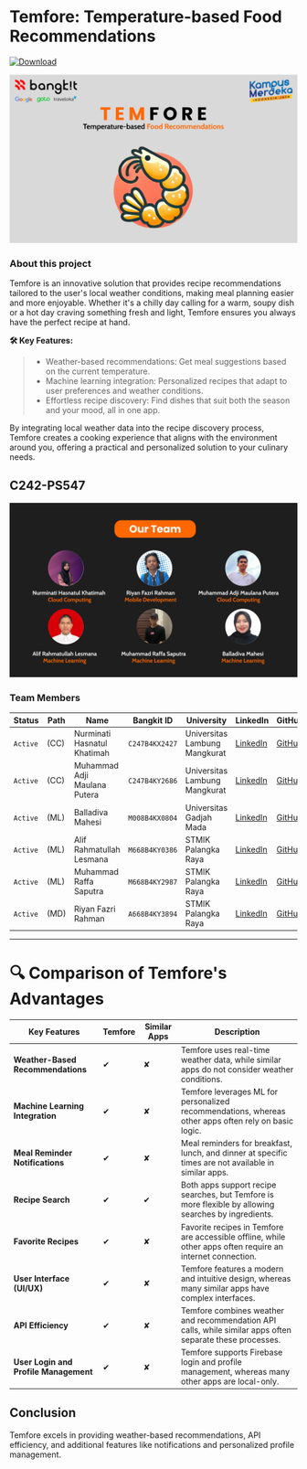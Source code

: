 # Temfore: Temperature-based Food Recommendations

[![Download](https://img.shields.io/badge/Download-%20Temfore_v.1.0.0-%6EC531?style=for-the-badge&logo=android&logoColor=green)](<[link_unduh_anda](https://github.com/Temfore-Project/Mobile-Development/releases/download/v1.0.0/TemforeApp-v1.0.0.apk)>)

![Temfore Cover](./Background-Temfore1.png)

### About this project

Temfore is an innovative solution that provides recipe recommendations tailored to the user's local weather conditions, making meal planning easier and more enjoyable. Whether it's a chilly day calling for a warm, soupy dish or a hot day craving something fresh and light, Temfore ensures you always have the perfect recipe at hand.

**🛠️ Key Features:**

> - Weather-based recommendations: Get meal suggestions based on the current temperature.
> - Machine learning integration: Personalized recipes that adapt to user preferences and weather conditions.
> - Effortless recipe discovery: Find dishes that suit both the season and your mood, all in one app.

By integrating local weather data into the recipe discovery process, Temfore creates a cooking experience that aligns with the environment around you, offering a practical and personalized solution to your culinary needs.

## C242-PS547

![Temfore Cover](./OurTeam.png)

### Team Members

| Status   | Path | Name                         | Bangkit ID     | University                    | LinkedIn                                                                        | GitHub                                        |
| -------- | ---- | ---------------------------- | -------------- | ----------------------------- | ------------------------------------------------------------------------------- | --------------------------------------------- |
| `Active` | (CC) | Nurminati Hasnatul Khatimah  | `C247B4KX2427` | Universitas Lambung Mangkurat | [LinkedIn](https://www.linkedin.com/in/nurminati-hasnatul-khatimah-704b69244/)  | [GitHub](https://github.com/minacloe)         |
| `Active` | (CC) | Muhammad Adji Maulana Putera | `C247B4KY2686` | Universitas Lambung Mangkurat | [LinkedIn](https://www.linkedin.com/in/muhammad-adji-maulana-putera-514066252/) | [GitHub](https://github.com/adjimaulanap)     |
| `Active` | (ML) | Balladiva Mahesi             | `M008B4KX0804` | Universitas Gadjah Mada       | [LinkedIn](https://www.linkedin.com/in/balladiva-mahesi-428a16256/)             | [GitHub](https://github.com/bldv)             |
| `Active` | (ML) | Alif Rahmatullah Lesmana     | `M668B4KY0386` | STMIK Palangka Raya           | [LinkedIn](https://www.linkedin.com/in/alif-rahmatullah-lesmana-565028311/)     | [GitHub](https://github.com/Peparrepair)      |
| `Active` | (ML) | Muhammad Raffa Saputra       | `M668B4KY2987` | STMIK Palangka Raya           | [LinkedIn](https://www.linkedin.com/in/muhammad-raffa-saputra21/)               | [GitHub](https://github.com/21YeetYa)         |
| `Active` | (MD) | Riyan Fazri Rahman           | `A668B4KY3894` | STMIK Palangka Raya           | [LinkedIn](https://www.linkedin.com/in/riyan-fazri-rahman/)                     | [GitHub](https://github.com/riyanfazrirahman) |

---

# **🔍 Comparison of Temfore's Advantages**

| **Key Features**                      | **Temfore** | **Similar Apps** | **Description**                                                                                            |
| ------------------------------------- | ----------- | ---------------- | ---------------------------------------------------------------------------------------------------------- |
| **Weather-Based Recommendations**     | ✔           | ✘                | Temfore uses real-time weather data, while similar apps do not consider weather conditions.                |
| **Machine Learning Integration**      | ✔           | ✘                | Temfore leverages ML for personalized recommendations, whereas other apps often rely on basic logic.       |
| **Meal Reminder Notifications**       | ✔           | ✘                | Meal reminders for breakfast, lunch, and dinner at specific times are not available in similar apps.       |
| **Recipe Search**                     | ✔           | ✔                | Both apps support recipe searches, but Temfore is more flexible by allowing searches by ingredients.       |
| **Favorite Recipes**                  | ✔           | ✘                | Favorite recipes in Temfore are accessible offline, while other apps often require an internet connection. |
| **User Interface (UI/UX)**            | ✔           | ✘                | Temfore features a modern and intuitive design, whereas many similar apps have complex interfaces.         |
| **API Efficiency**                    | ✔           | ✘                | Temfore combines weather and recommendation API calls, while similar apps often separate these processes.  |
| **User Login and Profile Management** | ✔           | ✘                | Temfore supports Firebase login and profile management, whereas many other apps are local-only.            |

## Conclusion

Temfore excels in providing weather-based recommendations, API efficiency, and additional features like notifications and personalized profile management.
